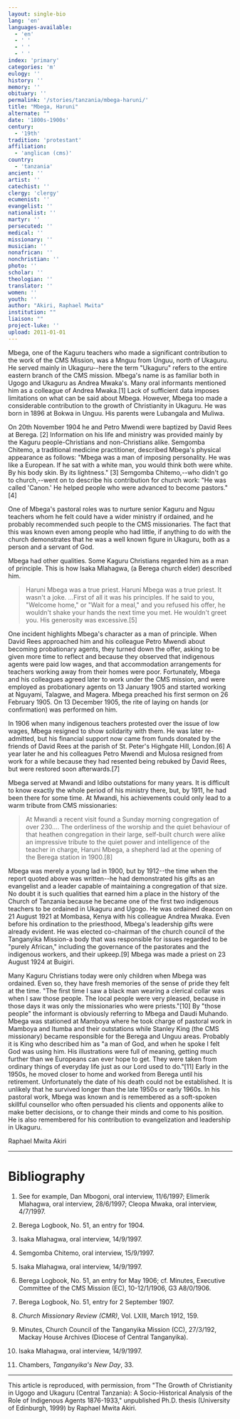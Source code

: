 ```yaml
---
layout: single-bio
lang: 'en'
languages-available:
  - 'en'
  - ' '
  - ' '
  - ' '
index: 'primary'
categories: 'm'
eulogy: ''
history: ''
memory: ''
obituary: ''
permalink: '/stories/tanzania/mbega-haruni/'
title: "Mbega, Haruni"
alternate: ""
date: '1800s-1900s'
century:
  - '19th'
tradition: 'protestant'
affiliation:
  - 'anglican (cms)'
country:
  - 'tanzania'
ancient: ''
artist: ''
catechist: ''
clergy: 'clergy'
ecumenist: ''
evangelist: ''
nationalist: ''
martyr: ''
persecuted: ''
medical: ''
missionary: ''
musician: ''
nonafrican: ''
nonchristian: ''
photo: ''
scholar: ''
theologian: ''
translator: ''
women: ''
youth: ''
author: "Akiri, Raphael Mwita"
institution: ""
liaison: ""
project-luke: ''
upload: 2011-01-01
---
```




Mbega, one of the Kaguru teachers who made a significant contribution to the work of the CMS Mission, was a Mnguu from Unguu, north of Ukaguru.  He served mainly in Ukaguru--here the term "Ukaguru" refers to the entire eastern branch of the CMS mission. Mbega's name is as familiar both in Ugogo and Ukaguru as Andrea Mwaka's. Many oral informants mentioned him as a colleague of Andrea Mwaka.[1]  Lack of sufficient data imposes limitations on what can be said about Mbega. However, Mbega too made a considerable contribution to the growth of Christianity in Ukaguru. He was born in 1896 at Bokwa in Unguu. His parents were Lubangala and Muliwa.

On 20th November 1904 he and Petro Mwendi were baptized by David Rees at Berega. [2] Information on his life and ministry was provided mainly by the Kaguru people-Christians and non-Christians alike. Semgomba Chitemo, a traditional medicine practitioner, described Mbega's physical appearance as follows: "Mbega was a man of imposing personality. He was like a European. If he sat with a white man, you would think both were white. By his body skin. By its lightness." [3] Semgomba Chitemo,--who didn't go to church,--went on to describe his contribution for church work: "He was called 'Canon.' He helped people who were advanced to become pastors." [4]

One of Mbega's pastoral roles was to nurture senior Kaguru and Nguu teachers whom he felt could have a wider ministry if ordained, and he probably recommended such people to the CMS missionaries. The fact that this was known even among people who had little, if anything to do with the church demonstrates that he was a well known figure in Ukaguru, both as a person and a servant of God.

Mbega had other qualities. Some Kaguru Christians regarded him as a man of principle. This is how Isaka Mlahagwa, (a Berega church elder) described him.

> Haruni Mbega was a true priest. Haruni Mbega was a true priest. It wasn't a joke. …First of all it was his principles. If he said to you, "Welcome home," or "Wait for a meal," and you refused his offer, he wouldn't shake your hands the next time you met. He wouldn't greet you. His generosity was excessive.[5]
>

One incident highlights Mbega's character as a man of principle. When David Rees approached him and his colleague Petro Mwendi about becoming probationary agents, they turned down the offer, asking to be given more time to reflect and because they observed that indigenous agents were paid low wages, and that accommodation arrangements for teachers working away from their homes were poor. Fortunately, Mbega and his colleagues agreed later to work under the CMS mission, and were employed as probationary agents on 13 January 1905 and started working at Nguyami, Talagwe, and Magera. Mbega preached his first sermon on 26 February 1905. On 13 December 1905, the rite of laying on hands (or confirmation) was performed on him.

In 1906 when many indigenous teachers protested over the issue of low wages, Mbega resigned to show solidarity with them. He was later re-admitted, but his financial support now came from funds donated by the friends of David Rees at the parish of St. Peter's Highgate Hill, London.[6]  A year later he and his colleagues Petro Mwendi and Mulosa resigned from work for a while because they had resented being rebuked by David Rees, but were restored soon afterwards.[7]

Mbega served at Mwandi and Idibo outstations for many years. It is difficult to know exactly the whole period of his ministry there, but, by 1911, he had been there for some time. At Mwandi, his achievements could only lead to a warm tribute from CMS missionaries:

> At Mwandi a recent visit found a Sunday morning congregation of over 230…. The orderliness of the worship and the quiet behaviour of that heathen congregation in their large, self-built church were alike an impressive tribute to the quiet power and intelligence of the teacher in charge, Haruni Mbega, a shepherd lad at the opening of the Berega station in 1900.[8]
>

Mbega was merely a young lad in 1900, but by 1912--the time when the report quoted above was written--he had demonstrated his gifts as an evangelist and a leader capable of maintaining a congregation of that size. No doubt it is such qualities that earned him a place in the history of the Church of Tanzania because he became one of the first two indigenous teachers to be ordained in Ukaguru and Ugogo. He was ordained deacon on 21 August 1921 at Mombasa, Kenya with his colleague Andrea Mwaka. Even before his ordination to the priesthood, Mbega's leadership gifts were already evident. He was elected co-chairman of the church council of the Tanganyika Mission-a body that was responsible for issues regarded to be "purely African," including the governance of the pastorates and the indigenous workers, and their upkeep.[9]  Mbega was made a priest on 23 August 1924 at Buigiri.

Many Kaguru Christians today were only children when Mbega was ordained. Even so, they have fresh memories of the sense of pride they felt at the time. "The first time I saw a black man wearing a clerical collar was when I saw those people. The local people were very pleased, because in those days it was only the missionaries who were priests."[10]  By "those people" the informant is obviously referring to Mbega and Daudi Muhando. Mbega was stationed at Mamboya where he took charge of pastoral work in Mamboya and Itumba and their outstations while Stanley King (the CMS missionary) became responsible for the Berega and Unguu areas. Probably it is King who described him as "a man of God, and when he spoke I felt God was using him. His illustrations were full of meaning, getting much further than we Europeans can ever hope to get. They were taken from ordinary things of everyday life just as our Lord used to do."[11]  Early in the 1950s, he moved closer to home and worked from Berega until his retirement. Unfortunately the date of his death could not be established. It is unlikely that he survived longer than the late 1950s or early 1960s. In his pastoral work, Mbega was known and is remembered as a soft-spoken skillful counsellor who often persuaded his clients and opponents alike to make better decisions, or to change their minds and come to his position. He is also remembered for his contribution to evangelization and leadership in Ukaguru.

Raphael Mwita Akiri

---

# Bibliography

1. See for example, Dan Mbogoni, oral interview, 11/6/1997; Elimerik Mlahagwa, oral interview, 28/6/1997; Cleopa Mwaka, oral interview, 4/7/1997.

2. Berega Logbook, No. 51, an entry for 1904.

3. Isaka Mlahagwa, oral interview, 14/9/1997.

4. Semgomba Chitemo, oral interview, 15/9/1997.

5. Isaka Mlahagwa, oral interview, 14/9/1997.

6. Berega Logbook, No. 51, an entry for May 1906; cf. Minutes, Executive Committee of the CMS Mission (EC), 10-12/1/1906, G3 A8/0/1906.

7. Berega Logbook, No. 51, entry for 2 September 1907.

8. *Church Missionary Review (CMR)*, Vol. LXIII, March 1912, 159.

9. Minutes, Church Council of the Tanganyika Mission (CC), 27/3/192, Mackay House Archives (Diocese of Central Tanganyika).

10. Isaka Mlahagwa, oral interview, 14/9/1997.

11. Chambers, *Tanganyika's New Day*, 33.

---

This article is reproduced, with permission, from "The Growth of Christianity
in Ugogo and Ukaguru (Central Tanzania): A Socio-Historical Analysis of the Role of Indigenous Agents
1876-1933," unpublished Ph.D. thesis (University of Edinburgh, 1999) by Raphael Mwita Akiri.
